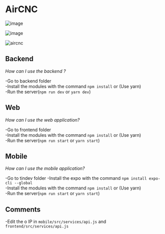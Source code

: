 # AirCNC
![image](https://user-images.githubusercontent.com/31359652/71372529-6bf72280-2593-11ea-9bee-1c6e791863a3.png)  

![image](https://user-images.githubusercontent.com/31359652/71372498-4ff38100-2593-11ea-9c3f-2742bea5c345.png)  

![aircnc](https://user-images.githubusercontent.com/31359652/71372841-30108d00-2594-11ea-904d-4dae45308180.png)




## Backend


_How can I use the backend ?_

-Go to backend folder  
-Install the modules with the command ```npm install``` or (Use yarn)  
-Run the server(```npm run dev``` or ```yarn dev```)  


## Web

_How can I use the web application?_

-Go to frontend folder  
-Install the modules with the command ```npm install``` or (Use yarn)  
-Run the server(```npm run start``` or ```yarn start```)  

## Mobile

_How can I use the mobile application?_

-Go to tindev folder
-Install the expo with the command ```npm install expo-cli --global```   
-Install the modules with the command ```npm install``` or (Use yarn)  
-Run the server(```npm run start``` or ```yarn start```)

## Comments

-Edit the o IP in ```mobile/src/services/api.js``` and ```frontend/src/services/api.js```
